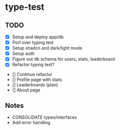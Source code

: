 # type-test

## TODO
- [x] Setup and deploy app/db
- [x] Port over typing test
- [x] Setup shadcn and dark/light mode
- [x] Setup auth
- [x] Figure out db schema for users, stats, leaderboard
- [x] Refactor typing test?
- [] Continue refactor
- [] Profile page with stats
- [] Leaderboards (plan)
- [] About page

## Notes
- CONSOLIDATE types/interfaces
- Add error handling 
